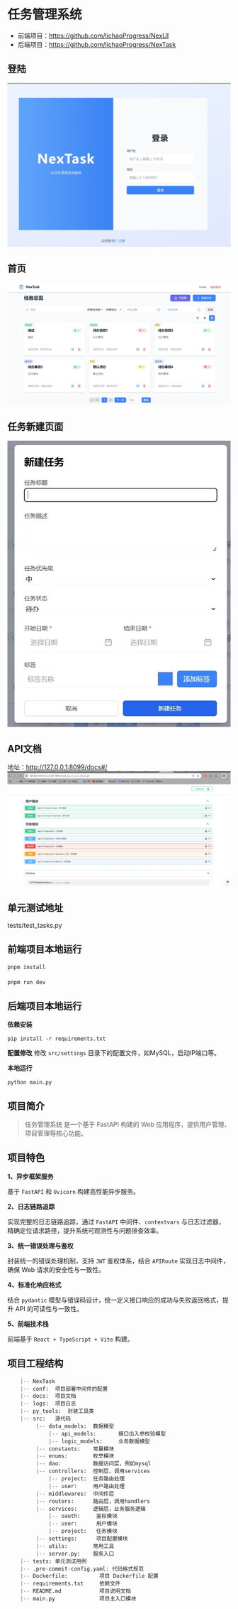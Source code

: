 # 任务管理系统
- 前端项目：https://github.com/lichaoProgress/NexUI
- 后端项目：https://github.com/lichaoProgress/NexTask


## 登陆
![nextask_login.png](docs/images/nextask_login.png)

## 首页
![nextask_index.png](docs/images/nextask_index.png)

## 任务新建页面
![nextask_create.png](docs/images/nextask_create.png)

## API文档
地址：http://127.0.0.1:8099/docs#/
![nextask_API.png](docs/images/NexTask_API.png)

## 单元测试地址
tests/test_tasks.py


## 前端项目本地运行
```bash
pnpm install

pnpm run dev
```

## 后端项目本地运行
**依赖安装**
```
pip install -r requirements.txt
```

**配置修改**
修改 `src/settings` 目录下的配置文件，如MySQL，启动IP端口等。

**本地运行**
```
python main.py
```



## 项目简介
> 任务管理系统 是一个基于 FastAPI 构建的 Web 应用程序，提供用户管理、项目管理等核心功能。


## 项目特色
**1、异步框架服务**

基于 `FastAPI` 和 `Uvicorn` 构建高性能异步服务。

**2、日志链路追踪**

实现完整的日志链路追踪，通过 `FastAPI` 中间件、`contextvars` 与日志过滤器，精确定位请求路径，提升系统可观测性与问题排查效率。

**3、统一错误处理与鉴权** 

封装统一的错误处理机制，支持 `JWT` 鉴权体系，结合 `APIRoute` 实现日志中间件，确保 Web 请求的安全性与一致性。

**4、标准化响应格式**

结合 `pydantic` 模型与错误码设计，统一定义接口响应的成功与失败返回格式，提升 API 的可读性与一致性。

**5、前端技术栈**

前端基于 `React + TypeScript + Vite` 构建。



## 项目工程结构

```python
    |-- NexTask
    |-- conf:  项目部署中间件的配置
    |-- docs:  项目文档
    |-- logs:  项目日志
    |-- py_tools:  封装工具类
    |-- src:   源代码
         |-- data_models:  数据模型
             |-- api_models:       接口出入参校验模型
             |-- logic_models:     业务数据模型
         |-- constants:    常量模块
         |-- enums:        枚举模块
         |-- dao:          数据访问层，例如mysql
         |-- controllers:  控制层，调用services 
             |-- project:  任务路由处理
             |-- user:     用户路由处理
         |-- middlewares:  中间件层
         |-- routers:      路由层，调用handlers
         |-- services:     逻辑层，业务服务逻辑
             |-- oauth:     鉴权模块 
             |-- user:      用户模块 
             |-- project:   任务模块
         |-- settings:      项目配置模块
         |-- utils:        常用工具
         |-- server.py:    服务入口
    |-- tests: 单元测试用例
    |-- .pre-commit-config.yaml: 代码格式规范
    |-- Dockerfile:          项目 Dockerfile 配置
    |-- requirements.txt     依赖文件
    |-- README.md            项目说明文档
    |-- main.py              项目主入口模块
```
